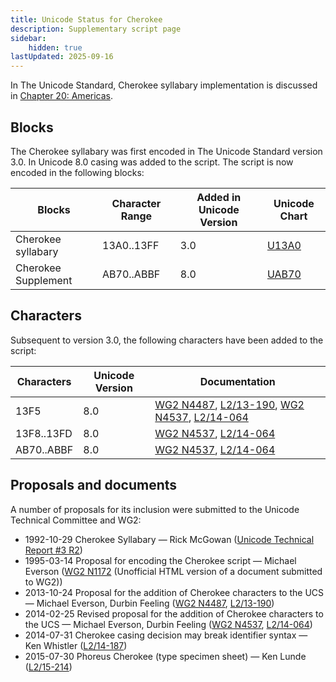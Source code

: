 ```yaml
---
title: Unicode Status for Cherokee
description: Supplementary script page
sidebar:
    hidden: true
lastUpdated: 2025-09-16
---
```


In The Unicode Standard, Cherokee syllabary implementation is discussed in [Chapter 20: Americas](https://www.unicode.org/versions/latest/core-spec/chapter-20/#G26612).

## Blocks

The Cherokee syllabary was first encoded in The Unicode Standard version 3.0. In Unicode 8.0 casing was added to the script. The script is now encoded in the following blocks:

| Blocks | Character Range | Added in Unicode Version | Unicode Chart |
| ------ | --------------- | ------------------------ | ------------- |
| Cherokee syllabary | 13A0..13FF | 3.0 | [U13A0](http://www.unicode.org/charts/PDF/U13A0.pdf) |
| Cherokee Supplement | AB70..ABBF | 8.0 | [UAB70](http://www.unicode.org/charts/PDF/UAB70.pdf) |

## Characters

Subsequent to version 3.0, the following characters have been added to the script:

| Characters | Unicode Version | Documentation |
| ---------- | --------------- | ------------- |
| 13F5  |  8.0  |  [WG2 N4487](https://www.unicode.org/wg2/docs/n4487.pdf), [L2/13-190](http://www.unicode.org/cgi-bin/GetMatchingDocs.pl?L2/13-190), [WG2 N4537](https://www.unicode.org/wg2/docs/n4537.pdf), [L2/14-064](http://www.unicode.org/cgi-bin/GetMatchingDocs.pl?L2/14-064) |
| 13F8..13FD  |  8.0  | [WG2 N4537](https://www.unicode.org/wg2/docs/n4537.pdf), [L2/14-064](http://www.unicode.org/cgi-bin/GetMatchingDocs.pl?L2/14-064) |
| AB70..ABBF  |  8.0  |  [WG2 N4537](https://www.unicode.org/wg2/docs/n4537.pdf), [L2/14-064](http://www.unicode.org/cgi-bin/GetMatchingDocs.pl?L2/14-064)  |

## Proposals and documents

A number of proposals for its inclusion were submitted to the Unicode Technical Committee and WG2:
- 1992-10-29 Cherokee Syllabary — Rick McGowan ([Unicode Technical Report #3 R2](http://www.unicode.org/reports/tr3-2/))
- 1995-03-14 Proposal for encoding the Cherokee script — Michael Everson ([WG2 N1172](http://www.evertype.com/standards/jl/jalagi.html) (Unofficial HTML version of a document submitted to WG2))
- 2013-10-24 Proposal for the addition of Cherokee characters to the UCS — Michael Everson, Durbin Feeling ([WG2 N4487](https://www.unicode.org/wg2/docs/n4487.pdf), [L2/13-190](http://www.unicode.org/cgi-bin/GetMatchingDocs.pl?L2/13-190))
- 2014-02-25 Revised proposal for the addition of Cherokee characters to the UCS — Michael Everson, Durbin Feeling ([WG2 N4537](https://www.unicode.org/wg2/docs/n4537.pdf), [L2/14-064](http://www.unicode.org/cgi-bin/GetMatchingDocs.pl?L2/14-064))
- 2014-07-31 Cherokee casing decision may break identifier syntax — Ken Whistler ([L2/14-187](http://www.unicode.org/cgi-bin/GetMatchingDocs.pl?L2/14-187))
- 2015-07-30 Phoreus Cherokee (type specimen sheet) — Ken Lunde ([L2/15-214](http://www.unicode.org/cgi-bin/GetMatchingDocs.pl?L2/15-214))
